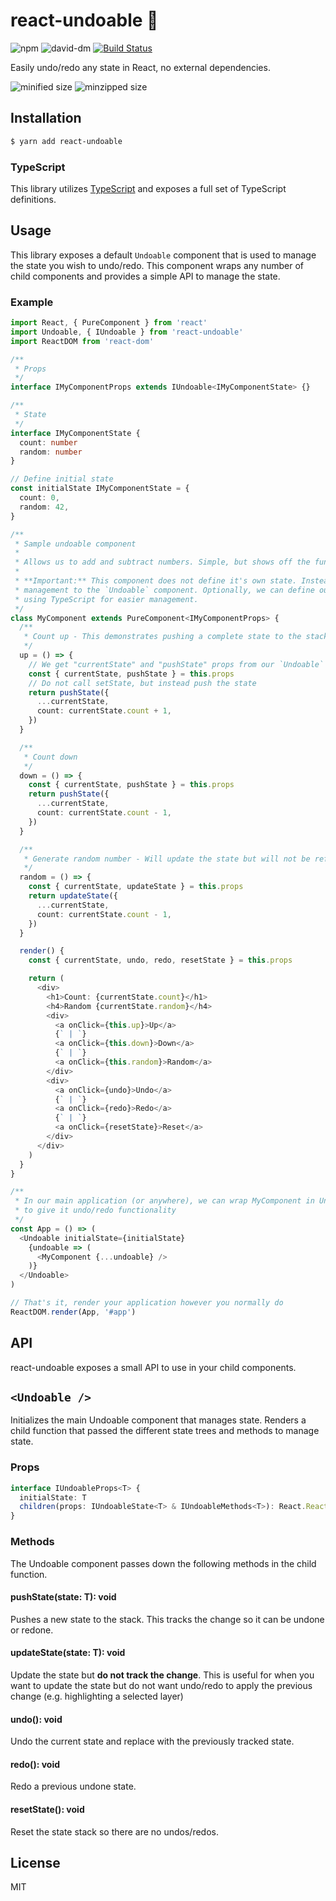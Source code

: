 # react-undoable 🔄

![npm](https://img.shields.io/npm/v/react-undoable.svg)
![david-dm](https://david-dm.org/UnicornHeartClub/react-undoable.svg)
[![Build Status](https://travis-ci.com/UnicornHeartClub/react-undoable.svg?branch=master)](https://travis-ci.com/UnicornHeartClub/react-undoable)

Easily undo/redo any state in React, no external dependencies.

![minified size](https://badgen.net/bundlephobia/min/react-undoable)
![minzipped size](https://badgen.net/bundlephobia/minzip/react-undoable)

## Installation

```bash
$ yarn add react-undoable
```

### TypeScript

This library utilizes [TypeScript](https://www.typescriptlang.org/) and exposes a full set of
TypeScript definitions.

## Usage


This library exposes a default `Undoable` component that is used to manage the state you wish to undo/redo. This component wraps any number of child components and provides a simple API to manage the state.

### Example

```typescript
import React, { PureComponent } from 'react'
import Undoable, { IUndoable } from 'react-undoable'
import ReactDOM from 'react-dom'

/**
 * Props
 */
interface IMyComponentProps extends IUndoable<IMyComponentState> {}

/**
 * State
 */
interface IMyComponentState {
  count: number
  random: number
}

// Define initial state
const initialState IMyComponentState = {
  count: 0,
  random: 42,
}

/**
 * Sample undoable component
 *
 * Allows us to add and subtract numbers. Simple, but shows off the functionality
 *
 * **Important:** This component does not define it's own state. Instead, we defer state
 * management to the `Undoable` component. Optionally, we can define our supposed state
 * using TypeScript for easier management.
 */
class MyComponent extends PureComponent<IMyComponentProps> {
  /**
   * Count up - This demonstrates pushing a complete state to the stack
   */
  up = () => {
    // We get "currentState" and "pushState" props from our `Undoable`
    const { currentState, pushState } = this.props
    // Do not call setState, but instead push the state
    return pushState({
      ...currentState,
      count: currentState.count + 1,
    })
  }

  /**
   * Count down
   */
  down = () => {
    const { currentState, pushState } = this.props
    return pushState({
      ...currentState,
      count: currentState.count - 1,
    })
  }

  /**
   * Generate random number - Will update the state but will not be reflected in an undo/redo
   */
  random = () => {
    const { currentState, updateState } = this.props
    return updateState({
      ...currentState,
      count: currentState.count - 1,
    })
  }

  render() {
    const { currentState, undo, redo, resetState } = this.props

    return (
      <div>
        <h1>Count: {currentState.count}</h1>
        <h4>Random {currentState.random}</h4>
        <div>
          <a onClick={this.up}>Up</a>
          {` | `}
          <a onClick={this.down}>Down</a>
          {` | `}
          <a onClick={this.random}>Random</a>
        </div>
        <div>
          <a onClick={undo}>Undo</a>
          {` | `}
          <a onClick={redo}>Redo</a>
          {` | `}
          <a onClick={resetState}>Reset</a>
        </div>
      </div>
    )
  }
}

/**
 * In our main application (or anywhere), we can wrap MyComponent in Undoable
 * to give it undo/redo functionality
 */
const App = () => (
  <Undoable initialState={initialState}
    {undoable => (
      <MyComponent {...undoable} />
    )}
  </Undoable>
)

// That's it, render your application however you normally do
ReactDOM.render(App, '#app')
```

## API

react-undoable exposes a small API to use in your child components.

## `<Undoable />`

Initializes the main Undoable component that manages state. Renders a child function that passed
the different state trees and methods to manage state.

### Props

```typescript
interface IUndoableProps<T> {
  initialState: T
  children(props: IUndoableState<T> & IUndoableMethods<T>): React.ReactNode
}
```

### Methods

The Undoable component passes down the following methods in the child function.

#### pushState(state: T): void

Pushes a new state to the stack. This tracks the change so it can be undone or redone.

#### updateState(state: T): void

Update the state but **do not track the change**. This is useful for when you want to update the
state but do not want undo/redo to apply the previous change (e.g. highlighting a selected layer)

#### undo(): void

Undo the current state and replace with the previously tracked state.

#### redo(): void

Redo a previous undone state.

#### resetState(): void

Reset the state stack so there are no undos/redos.

## License

MIT
